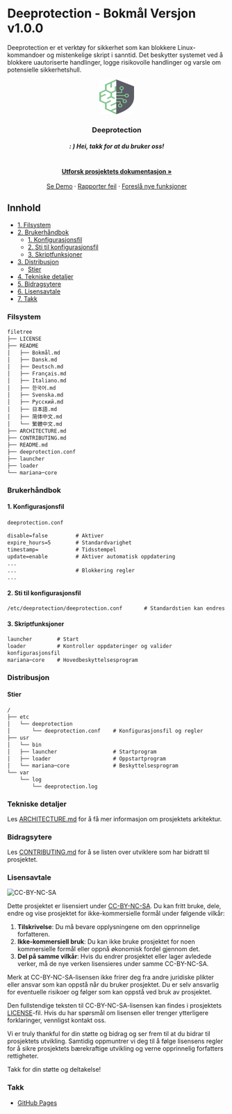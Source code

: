 # Deeprotection - Bokmål Versjon v1.0.0

Deeprotection er et verktøy for sikkerhet som kan blokkere Linux-kommandoer og mistenkelige skript i sanntid. Det beskytter systemet ved å blokkere uautoriserte handlinger, logge risikovolle handlinger og varsle om potensielle sikkerhetshull.

<p align="center">
  <a href="https://github.com/Geekstrange/Deeprotection">
    <img src="https://github.com/Geekstrange/Deeprotection/blob/main/images/logo.svg" alt="Logo" width="80" height="80">
  </a>
  <h3 align="center">Deeprotection</h3>
  <h5 align="center">: ) Hei, takk for at du bruker oss!</h5>
  <p align="center">
    <br />
    <a href="https://github.com/Geekstrange/Deeprotection"><strong>Utforsk prosjektets dokumentasjon »</strong></a>
    <br />
    <br />
    <a href="https://github.com/Geekstrange/Deeprotection">Se Demo</a>
    ·
    <a href="https://github.com/Geekstrange/Deeprotection/issues">Rapporter feil</a>
    ·
    <a href="https://github.com/Geekstrange/Deeprotection/issues">Foreslå nye funksjoner</a>
  </p>
</p>

## Innhold

- [1. Filsystem](#filesystem)
- [2. Brukerhåndbok](#brukerhåndbok)
  - [1. Konfigurasjonsfil](#1-konfigurasjonsfil)
  - [2. Sti til konfigurasjonsfil](#2-sti-til-konfigurasjonsfil)
  - [3. Skriptfunksjoner](#3-skriptfunksjoner)
- [3. Distribusjon](#distribusjon)
  - [Stier](#stier)
- [4. Tekniske detaljer](#tekniske-detaljer)
- [5. Bidragsytere](#bidragsytere)
- [6. Lisensavtale](#lisensavtale)
- [7. Takk](#takk)

### Filsystem
```
filetree 
├── LICENSE
├── README
│   ├── Bokmål.md
│   ├── Dansk.md
│   ├── Deutsch.md
│   ├── Français.md
│   ├── Italiano.md
│   ├── 한국어.md
│   ├── Svenska.md
│   ├── Русский.md
│   ├── 日本語.md
│   ├── 简体中文.md
│   └── 繁體中文.md
├── ARCHITECTURE.md
├── CONTRIBUTING.md
├── README.md
├── deeprotection.conf
├── launcher
├── loader
└── mariana─core
```

### Brukerhåndbok

#### 1. Konfigurasjonsfil

`deeprotection.conf`

```
disable=false         # Aktiver
expire_hours=5        # Standardvarighet
timestamp=            # Tidsstempel
update=enable         # Aktiver automatisk oppdatering
...
...                   # Blokkering regler
...
```

#### 2. Sti til konfigurasjonsfil

```
/etc/deeprotection/deeprotection.conf		# Standardstien kan endres
```

#### 3. Skriptfunksjoner

```
launcher        # Start
loader          # Kontroller oppdateringer og valider konfigurasjonsfil
mariana─core    # Hovedbeskyttelsesprogram
```

### Distribusjon

#### Stier

```
/
├── etc
│   └── deeprotection
│       └── deeprotection.conf    # Konfigurasjonsfil og regler
├── usr
│   └── bin 
│   ├── launcher                  # Startprogram
│   ├── loader                    # Oppstartprogram
│   └── mariana─core              # Beskyttelsesprogram
└── var
    └── log
        └── deeprotection.log
```

### Tekniske detaljer

Les [ARCHITECTURE.md](https://github.com/Geekstrange/Deeprotection/ARCHITECTURE.md) for å få mer informasjon om prosjektets arkitektur.

### Bidragsytere

Les [CONTRIBUTING.md](https://github.com/Geekstrange/Deeprotection/CONTRIBUTING.md) for å se listen over utviklere som har bidratt til prosjektet.

### Lisensavtale

![CC-BY-NC-SA](https://mirrors.creativecommons.org/presskit/buttons/88x31/svg/by-nc-sa.svg)

Dette prosjektet er lisensiert under [CC-BY-NC-SA](https://creativecommons.org/licenses/by-nc-sa/4.0/). Du kan fritt bruke, dele, endre og vise prosjektet for ikke-kommersielle formål under følgende vilkår:

1. **Tilskrivelse**: Du må bevare opplysningene om den opprinnelige forfatteren.
2. **Ikke-kommersiell bruk**: Du kan ikke bruke prosjektet for noen kommersielle formål eller oppnå økonomisk fordel gjennom det.
3. **Del på samme vilkår**: Hvis du endrer prosjektet eller lager avledede verker, må de nye verken lisensieres under samme CC-BY-NC-SA.

Merk at CC-BY-NC-SA-lisensen ikke frirer deg fra andre juridiske plikter eller ansvar som kan oppstå når du bruker prosjektet. Du er selv ansvarlig for eventuelle risikoer og følger som kan oppstå ved bruk av prosjektet.

Den fullstendige teksten til CC-BY-NC-SA-lisensen kan findes i prosjektets [LICENSE](https://github.com/Geekstrange/Deeprotection/LICENSE)-fil. Hvis du har spørsmål om lisensen eller trenger ytterligere forklaringer, vennligst kontakt oss.

Vi er truly thankful for din støtte og bidrag og ser frem til at du bidrar til prosjektets utvikling. Samtidig oppmuntrer vi deg til å følge lisensens regler for å sikre prosjektets bærekraftige utvikling og verne opprinnelig forfatters rettigheter.

Takk for din støtte og deltakelse!

### Takk

- [GitHub Pages](https://pages.github.com)
